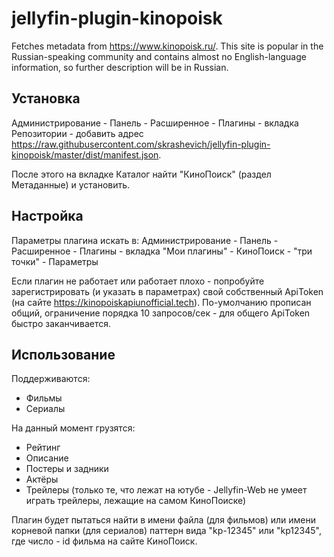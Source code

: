 # jellyfin-plugin-kinopoisk

Fetches metadata from https://www.kinopoisk.ru/. This site is popular in the Russian-speaking community and contains almost no English-language information, so further description will be in Russian.

## Установка

Администрирование - Панель - Расширенное - Плагины - вкладка Репозитории - добавить адрес https://raw.githubusercontent.com/skrashevich/jellyfin-plugin-kinopoisk/master/dist/manifest.json.

После этого на вкладке Каталог найти "КиноПоиск" (раздел Метаданные) и установить.

## Настройка

Параметры плагина искать в: Администрирование - Панель - Расширенное - Плагины - вкладка "Мои плагины" - КиноПоиск - "три точки" - Параметры

Если плагин не работает или работает плохо - попробуйте зарегистрировать (и указать в параметрах) свой собственный ApiToken (на сайте https://kinopoiskapiunofficial.tech). По-умолчанию прописан общий, ограничение порядка 10 запросов/сек - для общего ApiToken быстро заканчивается.

## Использование

Поддерживаются:
- Фильмы
- Сериалы

На данный момент грузятся:
- Рейтинг
- Описание
- Постеры и задники
- Актёры
- Трейлеры (только те, что лежат на ютубе - Jellyfin-Web не умеет играть трейлеры, лежащие на самом КиноПоиске)

Плагин будет пытаться найти в имени файла (для фильмов) или имени корневой папки (для сериалов) паттерн вида "kp-12345" или "kp12345", где число - id фильма на сайте КиноПоиск.
